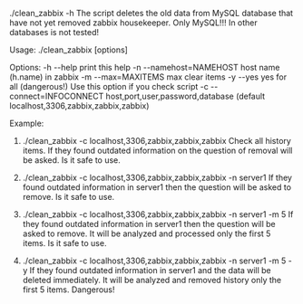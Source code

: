 ./clean_zabbix -h
The script deletes the old data from MySQL database that have not yet removed zabbix housekeeper. Only MySQL!!!
In other databases is not tested!

Usage:
	./clean_zabbix [options]

Options:
	-h --help			print this help
	-n --namehost=NAMEHOST		host name (h.name) in zabbix
	-m --max=MAXITEMS		max clear items
	-y --yes			yes for all (dangerous!) Use this option if you check script
	-c --connect=INFOCONNECT	host,port,user,password,database (default localhost,3306,zabbix,zabbix,zabbix)
	
Example:

1) ./clean_zabbix -c localhost,3306,zabbix,zabbix,zabbix
Check all history items. If they found outdated information on the question of removal will be asked. Is it safe to use.

2) ./clean_zabbix -c localhost,3306,zabbix,zabbix,zabbix -n server1
If they found outdated information in server1 then the question will be asked to remove. Is it safe to use.

3) ./clean_zabbix -c localhost,3306,zabbix,zabbix,zabbix -n server1 -m 5
If they found outdated information in server1 then the question will be asked to remove. It will be analyzed and processed only the first 5 items. Is it safe to use.

4) ./clean_zabbix -c localhost,3306,zabbix,zabbix,zabbix -n server1 -m 5 -y
If they found outdated information in server1 and the data will be deleted immediately. It will be analyzed and removed history only the first 5 items. Dangerous!

